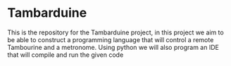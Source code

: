 # Tambarduine
This is the repository for the Tambarduine project, in this project we aim to be able to construct a programming language that will control a remote Tambourine and a metronome. Using python we will also program an IDE that will compile and run the given code
